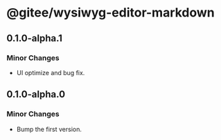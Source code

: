 # @gitee/wysiwyg-editor-markdown

## 0.1.0-alpha.1

### Minor Changes

- UI optimize and bug fix.

## 0.1.0-alpha.0

### Minor Changes

- Bump the first version.
